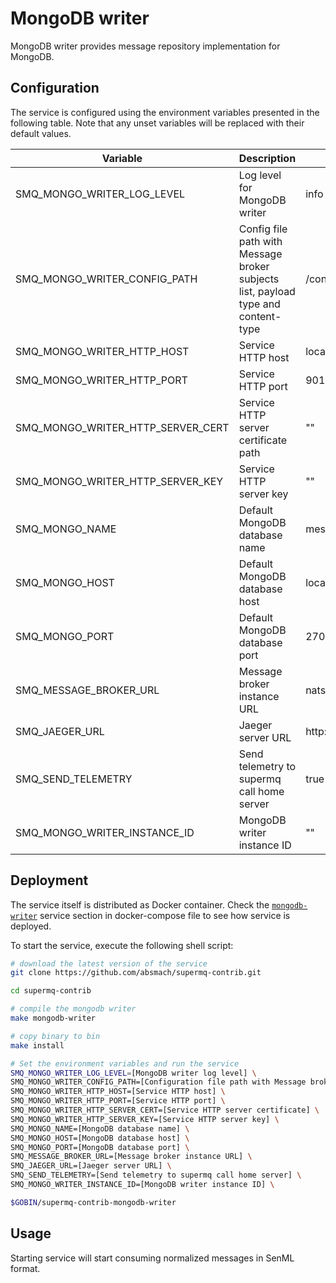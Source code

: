 # MongoDB writer

MongoDB writer provides message repository implementation for MongoDB.

## Configuration

The service is configured using the environment variables presented in the
following table. Note that any unset variables will be replaced with their
default values.

| Variable                         | Description                                                                       | Default                        |
| -------------------------------- | --------------------------------------------------------------------------------- | ------------------------------ |
| SMQ_MONGO_WRITER_LOG_LEVEL        | Log level for MongoDB writer                                                      | info                           |
| SMQ_MONGO_WRITER_CONFIG_PATH      | Config file path with Message broker subjects list, payload type and content-type | /config.toml                   |
| SMQ_MONGO_WRITER_HTTP_HOST        | Service HTTP host                                                                 | localhost                      |
| SMQ_MONGO_WRITER_HTTP_PORT        | Service HTTP port                                                                 | 9010                           |
| SMQ_MONGO_WRITER_HTTP_SERVER_CERT | Service HTTP server certificate path                                              | ""                             |
| SMQ_MONGO_WRITER_HTTP_SERVER_KEY  | Service HTTP server key                                                           | ""                             |
| SMQ_MONGO_NAME                    | Default MongoDB database name                                                     | messages                       |
| SMQ_MONGO_HOST                    | Default MongoDB database host                                                     | localhost                      |
| SMQ_MONGO_PORT                    | Default MongoDB database port                                                     | 27017                          |
| SMQ_MESSAGE_BROKER_URL            | Message broker instance URL                                                       | nats://localhost:4222          |
| SMQ_JAEGER_URL                    | Jaeger server URL                                                                 | http://jaeger:14268/api/traces |
| SMQ_SEND_TELEMETRY                | Send telemetry to supermq call home server                                     | true                           |
| SMQ_MONGO_WRITER_INSTANCE_ID      | MongoDB writer instance ID                                                        | ""                             |

## Deployment

The service itself is distributed as Docker container. Check the [`mongodb-writer`](https://github.com/absmach/supermq-contrib/blob/main/docker/addons/mongodb-writer/docker-compose.yml#L36-L55) service section in docker-compose file to see how service is deployed.

To start the service, execute the following shell script:

```bash
# download the latest version of the service
git clone https://github.com/absmach/supermq-contrib.git

cd supermq-contrib

# compile the mongodb writer
make mongodb-writer

# copy binary to bin
make install

# Set the environment variables and run the service
SMQ_MONGO_WRITER_LOG_LEVEL=[MongoDB writer log level] \
SMQ_MONGO_WRITER_CONFIG_PATH=[Configuration file path with Message broker subjects list] \
SMQ_MONGO_WRITER_HTTP_HOST=[Service HTTP host] \
SMQ_MONGO_WRITER_HTTP_PORT=[Service HTTP port] \
SMQ_MONGO_WRITER_HTTP_SERVER_CERT=[Service HTTP server certificate] \
SMQ_MONGO_WRITER_HTTP_SERVER_KEY=[Service HTTP server key] \
SMQ_MONGO_NAME=[MongoDB database name] \
SMQ_MONGO_HOST=[MongoDB database host] \
SMQ_MONGO_PORT=[MongoDB database port] \
SMQ_MESSAGE_BROKER_URL=[Message broker instance URL] \
SMQ_JAEGER_URL=[Jaeger server URL] \
SMQ_SEND_TELEMETRY=[Send telemetry to supermq call home server] \
SMQ_MONGO_WRITER_INSTANCE_ID=[MongoDB writer instance ID] \

$GOBIN/supermq-contrib-mongodb-writer
```

## Usage

Starting service will start consuming normalized messages in SenML format.

